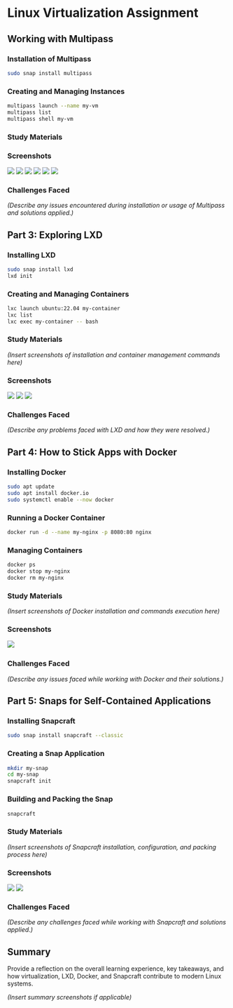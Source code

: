 # Linux Virtualization Assignment

## Working with Multipass

### Installation of Multipass
```bash
sudo snap install multipass
```

### Creating and Managing Instances
```bash
multipass launch --name my-vm
multipass list
multipass shell my-vm
```

### Study Materials


### Screenshots
![](https://github.com/FawazSalman/linux-management/blob/main/virtualization/images/Screenshot%202025-02-16%20185224.png)
![](https://github.com/FawazSalman/linux-management/blob/main/virtualization/images/Screenshot%202025-02-16%20185348.png)
![](https://github.com/FawazSalman/linux-management/blob/main/virtualization/images/Screenshot%202025-02-16%20185838.png)
![](https://github.com/FawazSalman/linux-management/blob/main/virtualization/images/Screenshot%202025-02-16%20191250.png)
![](https://github.com/FawazSalman/linux-management/blob/main/virtualization/images/Screenshot%202025-02-16%20191340.png)
![](https://github.com/FawazSalman/linux-management/blob/main/virtualization/images/Screenshot%202025-02-16%20191410.png)
### Challenges Faced
*(Describe any issues encountered during installation or usage of Multipass and solutions applied.)*

## Part 3: Exploring LXD

### Installing LXD
```bash
sudo snap install lxd
lxd init
```

### Creating and Managing Containers
```bash
lxc launch ubuntu:22.04 my-container
lxc list
lxc exec my-container -- bash
```

### Study Materials
*(Insert screenshots of installation and container management commands here)*

### Screenshots
![](https://github.com/FawazSalman/linux-management/blob/main/virtualization/images/a.png)
![](https://github.com/FawazSalman/linux-management/blob/main/virtualization/images/b.png)
![](https://github.com/FawazSalman/linux-management/blob/main/virtualization/images/c.png)
### Challenges Faced
*(Describe any problems faced with LXD and how they were resolved.)*

## Part 4: How to Stick Apps with Docker

### Installing Docker
```bash
sudo apt update
sudo apt install docker.io
sudo systemctl enable --now docker
```

### Running a Docker Container
```bash
docker run -d --name my-nginx -p 8080:80 nginx
```

### Managing Containers
```bash
docker ps
docker stop my-nginx
docker rm my-nginx
```

### Study Materials
*(Insert screenshots of Docker installation and commands execution here)*

### Screenshots
![](https://github.com/FawazSalman/linux-management/blob/main/virtualization/images/d.png)
![]()
![]()
### Challenges Faced
*(Describe any issues faced while working with Docker and their solutions.)*

## Part 5: Snaps for Self-Contained Applications

### Installing Snapcraft
```bash
sudo snap install snapcraft --classic
```

### Creating a Snap Application
```bash
mkdir my-snap
cd my-snap
snapcraft init
```

### Building and Packing the Snap
```bash
snapcraft
```

### Study Materials
*(Insert screenshots of Snapcraft installation, configuration, and packing process here)*

### Screenshots
![](https://github.com/FawazSalman/linux-management/blob/main/virtualization/images/1.png)
![](https://github.com/FawazSalman/linux-management/blob/main/virtualization/images/2.png)
### Challenges Faced
*(Describe any challenges faced while working with Snapcraft and solutions applied.)*

## Summary
Provide a reflection on the overall learning experience, key takeaways, and how virtualization, LXD, Docker, and Snapcraft contribute to modern Linux systems.

*(Insert summary screenshots if applicable)*

